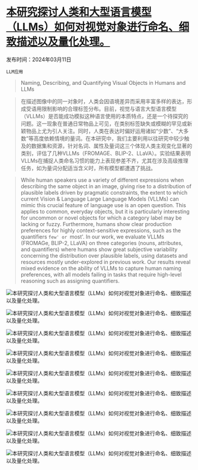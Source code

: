 # [本研究探讨人类和大型语言模型（LLMs）如何对视觉对象进行命名、细致描述以及量化处理。](https://arxiv.org/abs/2403.06935)

发布时间：2024年03月11日

`LLM应用`

> Naming, Describing, and Quantifying Visual Objects in Humans and LLMs

> 在描述图像中的同一对象时，人类会因语境差异而采用丰富多样的表达，形成受语用限制影响的合理标签分布。目前，视觉与语言大型语言模型（VLLMs）是否能成功模拟这种语言使用的本质特点，还是一个待探究的问题。这一现象在普通日常物品上可见，在类别标签缺失或模糊的罕见或新颖物品上尤为引人关注。同时，人类在表达时偏好运用诸如“少数”、“大多数”等高度依赖情境的量词。在本研究中，我们主要利用以往研究中较少触及的数据集和资源，针对名词、属性及量词这三个体现人类主观变化显著的类别，评估了几种VLLMs（FROMAGE、BLIP-2、LLaVA）。实验结果表明VLLMs在捕捉人类命名习惯的能力上表现参差不齐，尤其在涉及高级推理任务，如为量词分配适当含义时，所有模型都遭遇了挑战。

> While human speakers use a variety of different expressions when describing the same object in an image, giving rise to a distribution of plausible labels driven by pragmatic constraints, the extent to which current Vision \& Language Large Language Models (VLLMs) can mimic this crucial feature of language use is an open question. This applies to common, everyday objects, but it is particularly interesting for uncommon or novel objects for which a category label may be lacking or fuzzy. Furthermore, humans show clear production preferences for highly context-sensitive expressions, such as the quantifiers `few' or `most'. In our work, we evaluate VLLMs (FROMAGe, BLIP-2, LLaVA) on three categories (nouns, attributes, and quantifiers) where humans show great subjective variability concerning the distribution over plausible labels, using datasets and resources mostly under-explored in previous work. Our results reveal mixed evidence on the ability of VLLMs to capture human naming preferences, with all models failing in tasks that require high-level reasoning such as assigning quantifiers.

![本研究探讨人类和大型语言模型（LLMs）如何对视觉对象进行命名、细致描述以及量化处理。](../../../paper_images/2403.06935/x1.png)

![本研究探讨人类和大型语言模型（LLMs）如何对视觉对象进行命名、细致描述以及量化处理。](../../../paper_images/2403.06935/x2.png)

![本研究探讨人类和大型语言模型（LLMs）如何对视觉对象进行命名、细致描述以及量化处理。](../../../paper_images/2403.06935/x3.png)

![本研究探讨人类和大型语言模型（LLMs）如何对视觉对象进行命名、细致描述以及量化处理。](../../../paper_images/2403.06935/x4.png)

![本研究探讨人类和大型语言模型（LLMs）如何对视觉对象进行命名、细致描述以及量化处理。](../../../paper_images/2403.06935/x5.png)

![本研究探讨人类和大型语言模型（LLMs）如何对视觉对象进行命名、细致描述以及量化处理。](../../../paper_images/2403.06935/x6.png)

![本研究探讨人类和大型语言模型（LLMs）如何对视觉对象进行命名、细致描述以及量化处理。](../../../paper_images/2403.06935/x7.png)

![本研究探讨人类和大型语言模型（LLMs）如何对视觉对象进行命名、细致描述以及量化处理。](../../../paper_images/2403.06935/frequency_quantifiers_2.png)

![本研究探讨人类和大型语言模型（LLMs）如何对视觉对象进行命名、细致描述以及量化处理。](../../../paper_images/2403.06935/x8.png)